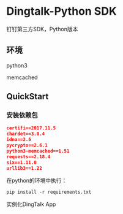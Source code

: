 # Dingtalk-Python SDK

钉钉第三方SDK，Python版本

## 环境

python3

memcached

## QuickStart

### 安装依赖包

```json
certifi==2017.11.5
chardet==3.0.4
idna==2.6
pycrypto==2.6.1
python3-memcached==1.51
requests==2.18.4
six==1.11.0
urllib3==1.22
```

在python的环境中执行：

```shell
pip install -r requirements.txt
```

实例化DingTalk App

